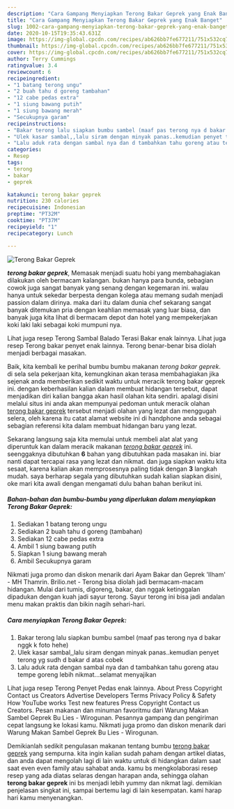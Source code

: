 ```yaml
---
description: "Cara Gampang Menyiapkan Terong Bakar Geprek yang Enak Banget"
title: "Cara Gampang Menyiapkan Terong Bakar Geprek yang Enak Banget"
slug: 1002-cara-gampang-menyiapkan-terong-bakar-geprek-yang-enak-banget
date: 2020-10-15T19:35:43.631Z
image: https://img-global.cpcdn.com/recipes/ab626bb7fe677211/751x532cq70/terong-bakar-geprek-foto-resep-utama.jpg
thumbnail: https://img-global.cpcdn.com/recipes/ab626bb7fe677211/751x532cq70/terong-bakar-geprek-foto-resep-utama.jpg
cover: https://img-global.cpcdn.com/recipes/ab626bb7fe677211/751x532cq70/terong-bakar-geprek-foto-resep-utama.jpg
author: Terry Cummings
ratingvalue: 3.4
reviewcount: 6
recipeingredient:
- "1 batang terong ungu"
- "2 buah tahu d goreng tambahan"
- "12 cabe pedas extra"
- "1 siung bawang putih"
- "1 siung bawang merah"
- "Secukupnya garam"
recipeinstructions:
- "Bakar terong lalu siapkan bumbu sambel (maaf pas terong nya d bakar nggk k foto hehe)"
- "Ulek kasar sambal,,lalu siram dengan minyak panas..kemudian penyet terong yg sudh d bakar d atas cobek"
- "Lalu aduk rata dengan sambal nya dan d tambahkan tahu goreng atau tempe goreng lebih nikmat...selamat menyajikan"
categories:
- Resep
tags:
- terong
- bakar
- geprek

katakunci: terong bakar geprek 
nutrition: 230 calories
recipecuisine: Indonesian
preptime: "PT32M"
cooktime: "PT37M"
recipeyield: "1"
recipecategory: Lunch

---
```



![Terong Bakar Geprek](https://img-global.cpcdn.com/recipes/ab626bb7fe677211/751x532cq70/terong-bakar-geprek-foto-resep-utama.jpg)

<b><i>terong bakar geprek</i></b>, Memasak menjadi suatu hobi yang membahagiakan dilakukan oleh bermacam kalangan. bukan hanya para bunda, sebagian cowok juga sangat banyak yang senang dengan kegemaran ini. walau hanya untuk sekedar berpesta dengan kolega atau memang sudah menjadi passion dalam dirinya. maka dari itu dalam dunia chef sekarang sangat banyak ditemukan pria dengan keahlian memasak yang luar biasa, dan banyak juga kita lihat di bermacam depot dan hotel yang mempekerjakan koki laki laki sebagai koki mumpuni nya.

Lihat juga resep Terong Sambal Balado Terasi Bakar enak lainnya. Lihat juga resep Terong bakar penyet enak lainnya. Terong benar-benar bisa diolah menjadi berbagai masakan.

Baik, kita kembali ke perihal bumbu bumbu makanan <i>terong bakar geprek</i>. di sela sela pekerjaan kita, kemungkinan akan terasa membahagiakan jika sejenak anda memberikan sedikit waktu untuk meracik terong bakar geprek ini. dengan keberhasilan kalian dalam membuat hidangan tersebut, dapat menjadikan diri kalian bangga akan hasil olahan kita sendiri. apalagi disini melalui situs ini anda akan mempunyai pedoman untuk meracik olahan <u>terong bakar geprek</u> tersebut menjadi olahan yang lezat dan menggugah selera, oleh karena itu catat alamat website ini di handphone anda sebagai sebagian referensi kita dalam membuat hidangan baru yang lezat.


Sekarang langsung saja kita memulai untuk membeli alat alat yang diperuntuk kan dalam meracik makanan <u><i>terong bakar geprek</i></u> ini. seenggaknya dibutuhkan <b>6</b> bahan yang dibutuhkan pada masakan ini. biar nanti dapat tercapai rasa yang lezat dan nikmat. dan juga siapkan waktu kita sesaat, karena kalian akan memprosesnya paling tidak dengan <b>3</b> langkah mudah. saya berharap segala yang dibutuhkan sudah kalian siapkan disini, oke mari kita awali dengan mengamati dulu bahan bahan berikut ini.

<!--inarticleads1-->

##### Bahan-bahan dan bumbu-bumbu yang diperlukan dalam menyiapkan Terong Bakar Geprek:

1. Sediakan 1 batang terong ungu
1. Sediakan 2 buah tahu d goreng (tambahan)
1. Sediakan 12 cabe pedas extra
1. Ambil 1 siung bawang putih
1. Siapkan 1 siung bawang merah
1. Ambil Secukupnya garam


Nikmati juga promo dan diskon menarik dari Ayam Bakar dan Geprek &#39;Ilham&#39; - MH Thamrin. Brilio.net - Terong bisa diolah jadi bermacam-macam hidangan. Mulai dari tumis, digoreng, bakar, dan nggak ketinggalan dipadukan dengan kuah jadi sayur terong. Sayur terong ini bisa jadi andalan menu makan praktis dan bikin nagih sehari-hari. 

<!--inarticleads2-->

##### Cara menyiapkan Terong Bakar Geprek:

1. Bakar terong lalu siapkan bumbu sambel (maaf pas terong nya d bakar nggk k foto hehe)
1. Ulek kasar sambal,,lalu siram dengan minyak panas..kemudian penyet terong yg sudh d bakar d atas cobek
1. Lalu aduk rata dengan sambal nya dan d tambahkan tahu goreng atau tempe goreng lebih nikmat...selamat menyajikan


Lihat juga resep Terong Penyet Pedas enak lainnya. About Press Copyright Contact us Creators Advertise Developers Terms Privacy Policy &amp; Safety How YouTube works Test new features Press Copyright Contact us Creators. Pesan makanan dan minuman favoritmu dari Warung Makan Sambel Geprek Bu Lies - Wirogunan. Pesannya gampang dan pengiriman cepat langsung ke lokasi kamu. Nikmati juga promo dan diskon menarik dari Warung Makan Sambel Geprek Bu Lies - Wirogunan. 

Demikianlah sedikit pengulasan makanan tentang bumbu <u>terong bakar geprek</u> yang sempurna. kita ingin kalian sudah paham dengan artikel diatas, dan anda dapat mengolah lagi di lain waktu untuk di hidangkan dalam saat saat even even family atau sahabat anda. kamu bs mengkolaborasi resep resep yang ada diatas selaras dengan harapan anda, sehingga olahan <b>terong bakar geprek</b> ini bs menjadi lebih yummy dan nikmat lagi. demikian penjelasan singkat ini, sampai bertemu lagi di lain kesempatan. kami harap hari kamu menyenangkan.
